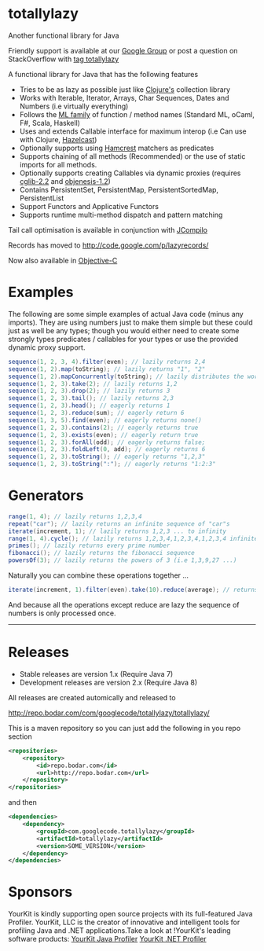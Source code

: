 totallylazy
===========

Another functional library for Java

Friendly support is available at our [Google Group](https://groups.google.com/forum/?fromgroups#!forum/totallylazy) or post a question on StackOverflow with [tag totallylazy](http://stackoverflow.com/questions/tagged/totallylazy)

A functional library for Java that has the following features

 * Tries to be as lazy as possible just like [Clojure's](http://clojure.org/) collection library
 * Works with Iterable, Iterator, Arrays, Char Sequences, Dates and Numbers (i.e virtually everything)
 * Follows the [ML family](http://hyperpolyglot.org/ml) of function / method names (Standard ML, oCaml, F#, Scala, Haskell)
 * Uses and extends Callable interface for maximum interop (i.e Can use with Clojure, [Hazelcast](http://www.hazelcast.com/))
 * Optionally supports using [Hamcrest](http://code.google.com/p/hamcrest/) matchers as predicates
 * Supports chaining of all methods (Recommended) or the use of static imports for all methods.
 * Optionally supports creating Callables via dynamic proxies (requires [cglib-2.2](http://cglib.sourceforge.net/) and [objenesis-1.2](http://code.google.com/p/objenesis/))
 * Contains PersistentSet, PersistentMap, PersistentSortedMap, PersistentList
 * Support Functors and Applicative Functors
 * Supports runtime multi-method dispatch and pattern matching

Tail call optimisation is available in conjunction with [JCompilo](https://code.google.com/p/jcompilo/)

Records has moved to http://code.google.com/p/lazyrecords/

Now also available in [Objective-C](https://github.com/stuartervine/OCTotallyLazy/) 

Examples
========

The following are some simple examples of actual Java code (minus any imports). They are using numbers just to make them simple but these could just as well be any types; though you would either need to create some strongly types predicates / callables for your types or use the provided dynamic proxy support.

```java
sequence(1, 2, 3, 4).filter(even); // lazily returns 2,4
sequence(1, 2).map(toString); // lazily returns "1", "2"
sequence(1, 2).mapConcurrently(toString); // lazily distributes the work to background threads
sequence(1, 2, 3).take(2); // lazily returns 1,2
sequence(1, 2, 3).drop(2); // lazily returns 3
sequence(1, 2, 3).tail(); // lazily returns 2,3
sequence(1, 2, 3).head(); // eagerly returns 1
sequence(1, 2, 3).reduce(sum); // eagerly return 6
sequence(1, 3, 5).find(even); // eagerly returns none()
sequence(1, 2, 3).contains(2); // eagerly returns true
sequence(1, 2, 3).exists(even); // eagerly return true
sequence(1, 2, 3).forAll(odd); // eagerly returns false;
sequence(1, 2, 3).foldLeft(0, add); // eagerly returns 6
sequence(1, 2, 3).toString(); // eagerly returns "1,2,3"
sequence(1, 2, 3).toString(":"); // eagerly returns "1:2:3"
```

Generators
==========

```java
range(1, 4); // lazily returns 1,2,3,4
repeat("car"); // lazily returns an infinite sequence of "car"s
iterate(increment, 1); // lazily returns 1,2,3 ... to infinity
range(1, 4).cycle(); // lazily returns 1,2,3,4,1,2,3,4,1,2,3,4 infinitely 
primes(); // lazily returns every prime number
fibonacci(); // lazily returns the fibonacci sequence
powersOf(3); // lazily returns the powers of 3 (i.e 1,3,9,27 ...)
```

Naturally you can combine these operations together ... 

```java
iterate(increment, 1).filter(even).take(10).reduce(average); // returns 11
```

And because all the operations except reduce are lazy the sequence of numbers is only processed once.

----

Releases
========

 * Stable releases are version 1.x (Require Java 7)
 * Development releases are version 2.x (Require Java 8)

All releases are created automically and released to

http://repo.bodar.com/com/googlecode/totallylazy/totallylazy/

This is a maven repository so you can just add the following in you repo section

```xml
<repositories>
    <repository>
        <id>repo.bodar.com</id>
        <url>http://repo.bodar.com</url>
    </repository>
</repositories>
```
and then 

```xml
<dependencies>
    <dependency>
        <groupId>com.googlecode.totallylazy</groupId>
        <artifactId>totallylazy</artifactId>
        <version>SOME_VERSION</version>
    </dependency>
</dependencies>
```

Sponsors
========

YourKit is kindly supporting open source projects with its full-featured Java Profiler.
YourKit, LLC is the creator of innovative and intelligent tools for profiling 
Java and .NET applications.Take a look at !YourKit's leading software products:
[YourKit Java Profiler](http://www.yourkit.com/java/profiler/index.jsp)
[YourKit .NET Profiler](http://www.yourkit.com/.net/profiler/index.jsp)
